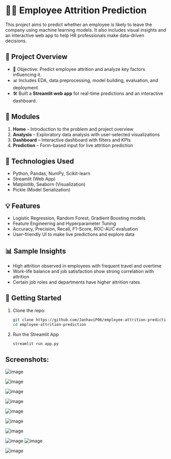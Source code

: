 # 🧑‍💼 Employee Attrition Prediction

This project aims to predict whether an employee is likely to leave the company using machine learning models. It also includes visual insights and an interactive web app to help HR professionals make data-driven decisions.

## 📌 Project Overview

- 🎯 Objective: Predict employee attrition and analyze key factors influencing it.
- 📊 Includes EDA, data preprocessing, model building, evaluation, and deployment.
- 🛠️ Built a **Streamlit web app** for real-time predictions and an interactive dashboard.

## 📂 Modules

1. **Home** – Introduction to the problem and project overview  
2. **Analysis** – Exploratory data analysis with user-selected visualizations  
3. **Dashboard** – Interactive dashboard with filters and KPIs  
4. **Prediction** – Form-based input for live attrition prediction

## 🔧 Technologies Used

- Python, Pandas, NumPy, Scikit-learn
- Streamlit (Web App)
- Matplotlib, Seaborn (Visualization)
- Pickle (Model Serialization)

## 💡 Features

- Logistic Regression, Random Forest, Gradient Boosting models
- Feature Engineering and Hyperparameter Tuning
- Accuracy, Precision, Recall, F1-Score, ROC-AUC evaluation
- User-friendly UI to make live predictions and explore data

## 📊 Sample Insights

- High attrition observed in employees with frequent travel and overtime
- Work-life balance and job satisfaction show strong correlation with attrition
- Certain job roles and departments have higher attrition rates

## 🚀 Getting Started

1. Clone the repo:
   ```bash
   git clone https://github.com/JanhaviP06/employee-attrition-prediction.git
   cd employee-attrition-prediction

2. Run the Streamlit App
   ```bash
   streamlit run app.py

## Screenshots:

![image](https://github.com/user-attachments/assets/5fbcf4ec-2189-43df-aa32-99f568fa59fb)

![image](https://github.com/user-attachments/assets/6afdf218-04dc-4341-adf6-d911813d2866)

![image](https://github.com/user-attachments/assets/034ae4d3-7c11-4b51-b0e7-0e5f06342604)

![image](https://github.com/user-attachments/assets/447b342e-f564-40ba-90b3-23f87c24a071)

![image](https://github.com/user-attachments/assets/d7b07d6b-dfba-47a4-b5b9-a85d8e046d9e)

![image](https://github.com/user-attachments/assets/5dbfbb6d-0845-4ac5-99a7-1be8b3aa86b4)

![image](https://github.com/user-attachments/assets/690853f8-2751-4e00-8e4d-b802fd967c77)

![image](https://github.com/user-attachments/assets/d05e4f6d-d9ad-4359-ae80-1e71ed2fc146)
![image](https://github.com/user-attachments/assets/b654c704-7c9b-4008-ae40-c61058fff0b0)

![image](https://github.com/user-attachments/assets/5bae88f1-d5a5-4130-93d3-0202c9b7a2c7)

